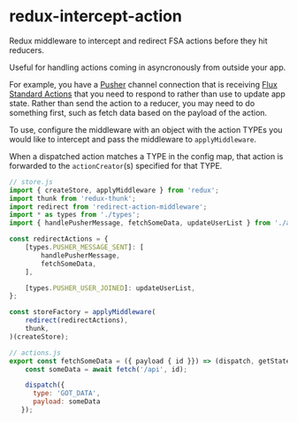 # redux-intercept-action
Redux middleware to intercept and redirect FSA actions before they hit reducers.

Useful for handling actions coming in asyncronously from outside your app.

For example, you have a [Pusher](https://pusher.com/) channel connection that is receiving [Flux Standard Actions](https://github.com/acdlite/flux-standard-action) that you need to respond to rather than use to update app state. Rather than send the action to a reducer, you may need to do something first, such as fetch data based on the payload of the action.

To use, configure the middleware with an object with the action TYPEs you would like to intercept and pass the middleware to `applyMiddleware`.

When a dispatched action matches a TYPE in the config map, that action is forwarded to the `actionCreator`(s) specified for that TYPE.

```javascript
// store.js
import { createStore, applyMiddleware } from 'redux';
import thunk from 'redux-thunk';
import redirect from 'redirect-action-middleware';
import * as types from './types';
import { handlePusherMessage, fetchSomeData, updateUserList } from './actions';

const redirectActions = {
    [types.PUSHER_MESSAGE_SENT]: [
        handlePusherMessage,
        fetchSomeData,
    ],

    [types.PUSHER_USER_JOINED]: updateUserList,
};

const storeFactory = applyMiddleware(
    redirect(redirectActions),
    thunk,
)(createStore);

// actions.js
export const fetchSomeData = ({ payload { id }}) => (dispatch, getState) => {
    const someData = await fetch('/api', id);

    dispatch({
      type: 'GOT_DATA',
      payload: someData
   });

```

